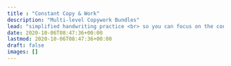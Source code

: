 ```yaml
---
title : "Constant Copy & Work"
description: "Multi-level Copywork Bundles"
lead: "simplified handwriting practice <br> so you can focus on the content."
date: 2020-10-06T08:47:36+00:00
lastmod: 2020-10-06T08:47:36+00:00
draft: false
images: []
---
```

